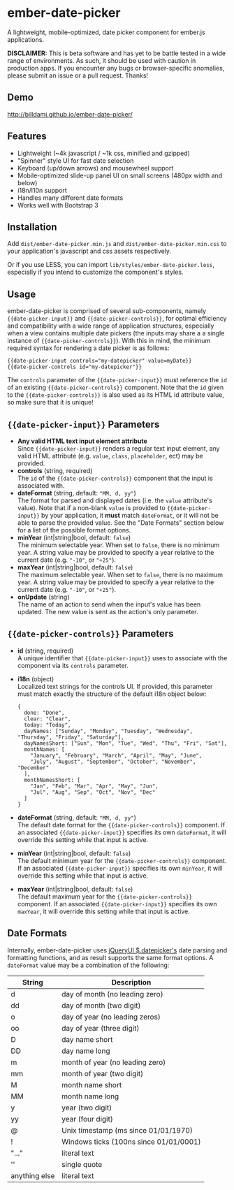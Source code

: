 ember-date-picker
=================

A lightweight, mobile-optimized, date picker component for ember.js applications.

**DISCLAIMER:** This is beta software and has yet to be battle tested in a wide range of environments. As such, it should be used with caution in production apps. If you encounter any bugs or browser-specific anomalies, please submit an issue or a pull request. Thanks!

Demo
----

http://billdami.github.io/ember-date-picker/

Features
--------

* Lightweight (~4k javascript / ~1k css, minified and gzipped)
* "Spinner" style UI for fast date selection
* Keyboard (up/down arrows) and mousewheel support
* Mobile-optimized slide-up panel UI on small screens (480px width and below)
* i18n/l10n support
* Handles many different date formats
* Works well with Bootstrap 3

Installation
------------

Add `dist/ember-date-picker.min.js` and `dist/ember-date-picker.min.css` to your application's javascript and css assets respectively.

Or if you use LESS, you can import `lib/styles/ember-date-picker.less`, especially if you intend to customize the component's styles.

Usage
-----

ember-date-picker is comprised of several sub-components, namely `{{date-picker-input}}` and `{{date-picker-controls}}`, for optimal efficiency and compatibility with a wide range of application structures, especially when a view contains multiple date pickers (the inputs may share a a single instance of `{{date-picker-controls}}`). With this in mind, the minimum required syntax for rendering a date picker is as follows:

```
{{date-picker-input controls="my-datepicker" value=myDate}}
{{date-picker-controls id="my-datepicker"}}
```

The `controls` parameter of the `{{date-picker-input}}` must reference the `id` of an existing `{{date-picker-controls}}` component. Note that the `id` given to the `{{date-picker-controls}}` is also used as its HTML id attribute value, so make sure that it is unique!

`{{date-picker-input}}` Parameters
-------

* **Any valid HTML text input element attribute**  
  Since `{{date-picker-input}}` renders a regular text input element, any valid HTML attribute (e.g. `value`,  `class`, `placeholder`, ect) may be provided.
* **controls** (string, required)  
  The `id` of the `{{date-picker-controls}}` component that the input is associated with.
* **dateFormat** (string, default: `"MM, d, yy"`)  
  The format for parsed and displayed dates (i.e. the `value` attribute's value). Note that if a non-blank `value` is provided to `{{date-picker-input}}` by your application, it **must** match `dateFormat`, or it will not be able to parse the provided value. See the "Date Formats" section below for a list of the possible format options.
* **minYear** (int|string|bool, default: `false`)  
  The minimum selectable year. When set to `false`, there is no minimum year. A string value may be provided to specify a year relative to the current date (e.g. `"-10"`, or `"+25"`).
* **maxYear** (int|string|bool, default: `false`)  
  The maximum selectable year. When set to `false`, there is no maximum year. A string value may be provided to specify a year relative to the current date (e.g. `"-10"`, or `"+25"`).
* **onUpdate** (string)  
  The name of an action to send when the input's value has been updated. The new value is sent as the action's only parameter.

`{{date-picker-controls}}` Parameters
-------

* **id** (string, required)  
  A unique identifier that `{{date-picker-input}}` uses to associate with the component via its `controls` parameter.
* **i18n** (object)  
  Localized text strings for the controls UI. If provided, this parameter must match exactly the structure of the default i18n object below:  
  
  ```
  {
    done: "Done",
    clear: "Clear",
    today: "Today",
    dayNames: ["Sunday", "Monday", "Tuesday", "Wednesday", "Thursday", "Friday", "Saturday"],
    dayNamesShort: ["Sun", "Mon", "Tue", "Wed", "Thu", "Fri", "Sat"],
    monthNames: [
      "January", "February", "March", "April", "May", "June",
      "July", "August", "September", "October", "November", "December"
    ],
    monthNamesShort: [
      "Jan", "Feb", "Mar", "Apr", "May", "Jun",
      "Jul", "Aug", "Sep", "Oct", "Nov", "Dec"
    ]
  }
  ```
* **dateFormat** (string, default: `"MM, d, yy"`)  
  The default date format for the `{{date-picker-controls}}` component. If an associated `{{date-picker-input}}` specifies its own `dateFormat`, it will override this setting while that input is active.
* **minYear** (int|string|bool, default: `false`)  
  The default minimum year for the `{{date-picker-controls}}` component. If an associated `{{date-picker-input}}` specifies its own `minYear`, it will override this setting while that input is active.
* **maxYear** (int|string|bool, default: `false`)  
  The default maximum year for the `{{date-picker-controls}}` component. If an associated `{{date-picker-input}}` specifies its own `maxYear`, it will override this setting while that input is active.



Date Formats
-----------
Internally, ember-date-picker uses [jQueryUI $.datepicker's](https://github.com/jquery/jquery-ui) date parsing and formatting functions, and as result supports the same format options. A `dateFormat` value may be a combination of the following:

String        | Description
------------- | -----------
d             | day of month (no leading zero)
dd            | day of month (two digit)
o             | day of year (no leading zeros)
oo            | day of year (three digit)
D             | day name short
DD            | day name long
m             | month of year (no leading zero)
mm            | month of year (two digit)
M             | month name short
MM            | month name long
y             | year (two digit)
yy            | year (four digit)
@             | Unix timestamp (ms since 01/01/1970)
!             | Windows ticks (100ns since 01/01/0001)
"..."         | literal text
''            | single quote
anything else | literal text
